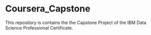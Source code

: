 # Coursera_Capstone
This repository is contains the the Capstone Project of the IBM Data Science Professional Certificate.
